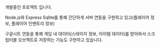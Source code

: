 개발중인 프로젝트 입니다.

Node.js와 Express Sqlite를 통해 간단하게 서버 연동을 구현하고 있고(플레이어 정보, 플레이어 인벤토리 정보)

구글시트 연동을 통해 게임 내 데이터(스테이지 정보, 아이템 데이터)를 받아와서 스크립터블 오브젝트로 저장하는 기능도 구현하고 있습니다.

